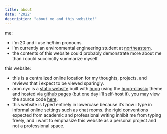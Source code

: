 ```yaml
---
title: about
date: '2022'
description: "about me and this website!"
---
```

<meta name="robots" content="noindex, nofollow, noarchive">

me:
- i'm 20 and i use he/him pronouns.
- i'm currently an environmental engineering student at [northeastern](https://en.wikipedia.org/wiki/Northeastern_University).
- the contents of this website could probably demonstrate more about me than i could succinctly summarize myself.

this website:
- this is a centralized online location for my thoughts, projects, and reviews that i expect to be viewed sparingly.
- aron.nyc is a [static website](https://en.wikipedia.org/wiki/Static_web_page) built with [hugo](https://en.wikipedia.org/wiki/Hugo_(software)) using the [hugo-classic](https://github.com/goodroot/hugo-classic) theme and hosted via [github pages](https://pages.github.com) (but one day i'll self-host it). you may view the source code [here](https://github.com/thegithubrespectorhasloggedon/thegithubrespectorhasloggedon.github.io).
- this website is typed entirely in lowercase because it’s how i type in informal online settings such as chat rooms. the rigid conventions expected from academic and professional writing inhibit me from typing freely, and i want to emphasize this website as a personal project and not a professional space.
